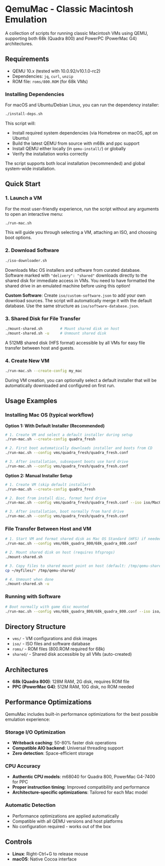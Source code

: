 # QemuMac - Classic Macintosh Emulation

A collection of scripts for running classic Macintosh VMs using QEMU, supporting both 68k (Quadra 800) and PowerPC (PowerMac G4) architectures.

## Requirements

- QEMU 10.x (tested with 10.0.92/v10.1.0-rc2)
- Dependencies: `jq`, `curl`, `unzip`
- ROM file: `roms/800.ROM` (for 68k VMs)

### Installing Dependencies

For macOS and Ubuntu/Debian Linux, you can run the dependency installer:

```bash
./install-deps.sh
```

This script will:
- Install required system dependencies (via Homebrew on macOS, apt on Ubuntu)
- Build the latest QEMU from source with m68k and ppc support
- Install QEMU either locally (in `qemu-install/`) or globally
- Verify the installation works correctly

The script supports both local installation (recommended) and global system-wide installation.

## Quick Start

### 1. Launch a VM

For the most user-friendly experience, run the script without any arguments to open an interactive menu:

```bash
./run-mac.sh
```

This will guide you through selecting a VM, attaching an ISO, and choosing boot options.

### 2. Download Software
```bash
./iso-downloader.sh
```
Downloads Mac OS installers and software from curated database. Software marked with `"delivery": "shared"` downloads directly to the shared disk for immediate access in VMs. You need to have formatted the shared drive in an emulated machine before using this option!

**Custom Software**: Create `iso/custom-software.json` to add your own download sources. The script will automatically merge it with the default database. Use the same structure as `iso/software-database.json`.

### 3. Shared Disk for File Transfer
```bash
./mount-shared.sh        # Mount shared disk on host
./mount-shared.sh -u     # Unmount shared disk
```
A 512MB shared disk (HFS format) accessible by all VMs for easy file transfer between host and guests.

### 4. Create New VM
```bash
./run-mac.sh --create-config my_mac
```
During VM creation, you can optionally select a default installer that will be automatically downloaded and configured on first run.

## Usage Examples

### Installing Mac OS (typical workflow)

**Option 1: With Default Installer (Recommended)**
```bash
# 1. Create VM and select a default installer during setup
./run-mac.sh --create-config quadra_fresh

# 2. First boot automatically downloads installer and boots from CD
./run-mac.sh --config vms/quadra_fresh/quadra_fresh.conf

# 3. After installation, subsequent boots use hard drive
./run-mac.sh --config vms/quadra_fresh/quadra_fresh.conf
```

**Option 2: Manual Installer Setup**
```bash
# 1. Create VM (skip default installer)
./run-mac.sh --create-config quadra_fresh

# 2. Boot from install disc, format hard drive
./run-mac.sh --config vms/quadra_fresh/quadra_fresh.conf --iso iso/MacOS922.iso --boot-from-cd

# 3. After installation, boot normally from hard drive
./run-mac.sh --config vms/quadra_fresh/quadra_fresh.conf
```

### File Transfer Between Host and VM
```bash
# 1. Start VM and format shared disk as Mac OS Standard (HFS) if needed
./run-mac.sh --config vms/68k_quadra_800/68k_quadra_800.conf

# 2. Mount shared disk on host (requires hfsprogs)
./mount-shared.sh

# 3. Copy files to shared mount point on host (default: /tmp/qemu-shared)
cp ~/myfiles/* /tmp/qemu-shared/

# 4. Unmount when done
./mount-shared.sh -u
```

### Running with Software
```bash
# Boot normally with game disc mounted
./run-mac.sh --config vms/68k_quadra_800/68k_quadra_800.conf --iso iso/Marathon.iso
```

## Directory Structure

- `vms/` - VM configurations and disk images
- `iso/` - ISO files and software database
- `roms/` - ROM files (800.ROM required for 68k)
- `shared/` - Shared disk accessible by all VMs (auto-created)

## Architectures

- **68k (Quadra 800)**: 128M RAM, 2G disk, requires ROM file
- **PPC (PowerMac G4)**: 512M RAM, 10G disk, no ROM needed

## Performance Optimizations

QemuMac includes built-in performance optimizations for the best possible emulation experience:

### Storage I/O Optimization
- **Writeback caching**: 50-80% faster disk operations
- **Compatible AIO backend**: Universal threading support
- **Zero detection**: Space-efficient storage

### CPU Accuracy
- **Authentic CPU models**: m68040 for Quadra 800, PowerMac G4-7400 for PPC
- **Proper instruction timing**: Improved compatibility and performance
- **Architecture-specific optimizations**: Tailored for each Mac model

### Automatic Detection
- Performance optimizations are applied automatically
- Compatible with all QEMU versions and host platforms
- No configuration required - works out of the box

## Controls

- **Linux**: Right-Ctrl+G to release mouse
- **macOS**: Native Cocoa interface